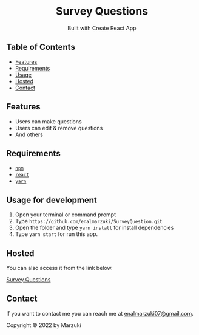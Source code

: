 <h1 align="center">Survey Questions</h1>

<p align="center">
  Built with Create React App
</p>

## Table of Contents

- [Features](#features)
- [Requirements](#requirements)
- [Usage](#usage-for-development)
- [Hosted](#release-apk)
- [Contact](#contact)

## Features

- Users can make questions
- Users can edit & remove questions
- And others

## Requirements

- [`npm`](https://www.npmjs.com/get-npm)
- [`react`](https://reactjs.org/docs/getting-started.html)
- [`yarn`](https://classic.yarnpkg.com/lang/en/docs/install/#windows-stable)

## Usage for development

1. Open your terminal or command prompt
2. Type `https://github.com/enalmarzuki/SurveyQuestion.git`
3. Open the folder and type `yarn install` for install dependencies
4. Type `yarn start` for run this app.


## Hosted
You can also access it from the link below.

<a href="https://survey-question.web.app/" target="_blank">
  Survey Questions
</a>

## Contact

If you want to contact me you can reach me at <enalmarzuki07@gmail.com>.

Copyright © 2022 by Marzuki
